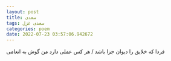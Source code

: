 ```yaml
---
layout: post
title: سعدی
tags: سعدی غزل
categories: poem
date: 2022-07-23 03:57:06.942672
---
```


فردا که خلایق را دیوان جزا باشد / هر کس عملی دارد من گوش به انعامی